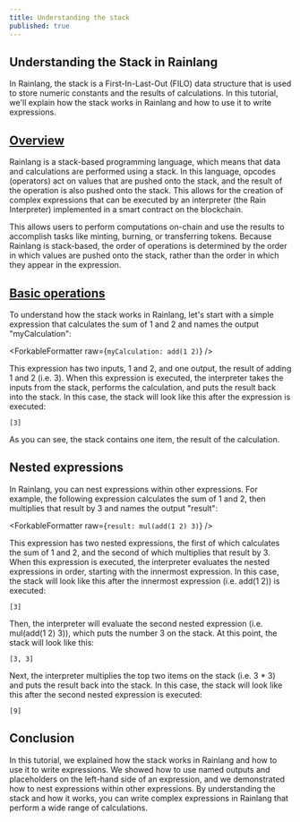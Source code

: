 ```yaml
---
title: Understanding the stack
published: true
---
```


<script>
	import ForkableFormatter from '$lib/expressions/ForkableFormatter.svelte';
	import { Parser } from '@rainprotocol/rain-svelte-components'
</script>

## Understanding the Stack in Rainlang

In Rainlang, the stack is a First-In-Last-Out (FILO) data structure that is used to store numeric constants and the results of calculations. In this tutorial, we'll explain how the stack works in Rainlang and how to use it to write expressions.

## [Overview](#overview)

Rainlang is a stack-based programming language, which means that data and calculations are performed using a stack. In this language, opcodes (operators) act on values that are pushed onto the stack, and the result of the operation is also pushed onto the stack. This allows for the creation of complex expressions that can be executed by an interpreter (the Rain Interpreter) implemented in a smart contract on the blockchain.

This allows users to perform computations on-chain and use the results to accomplish tasks like minting, burning, or transferring tokens. Because Rainlang is stack-based, the order of operations is determined by the order in which values are pushed onto the stack, rather than the order in which they appear in the expression.

## [Basic operations](#basic-operations)

To understand how the stack works in Rainlang, let's start with a simple expression that calculates the sum of 1 and 2 and names the output "myCalculation":

<ForkableFormatter raw={`myCalculation: add(1 2)`} />

This expression has two inputs, 1 and 2, and one output, the result of adding 1 and 2 (i.e. 3). When this expression is executed, the interpreter takes the inputs from the stack, performs the calculation, and puts the result back into the stack. In this case, the stack will look like this after the expression is executed:

```
[3]

```

As you can see, the stack contains one item, the result of the calculation.

## Nested expressions

In Rainlang, you can nest expressions within other expressions. For example, the following expression calculates the sum of 1 and 2, then multiplies that result by 3 and names the output "result":

<ForkableFormatter raw={`result: mul(add(1 2) 3)`} />

This expression has two nested expressions, the first of which calculates the sum of 1 and 2, and the second of which multiplies that result by 3. When this expression is executed, the interpreter evaluates the nested expressions in order, starting with the innermost expression. In this case, the stack will look like this after the innermost expression (i.e. add(1 2)) is executed:

```
[3]

```

Then, the interpreter will evaluate the second nested expression (i.e. mul(add(1 2) 3)), which puts the number 3 on the stack. At this point, the stack will look like this:

```
[3, 3]

```

Next, the interpreter multiplies the top two items on the stack (i.e. 3 \* 3) and puts the result back into the stack. In this case, the stack will look like this after the second nested expression is executed:

```
[9]

```

## Conclusion

In this tutorial, we explained how the stack works in Rainlang and how to use it to write expressions. We showed how to use named outputs and placeholders on the left-hand side of an expression, and we demonstrated how to nest expressions within other expressions. By understanding the stack and how it works, you can write complex expressions in Rainlang that perform a wide range of calculations.
